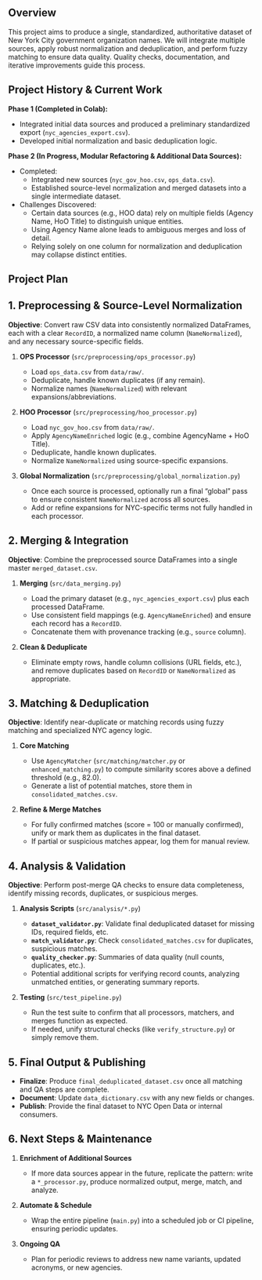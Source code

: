 ## Overview

This project aims to produce a single, standardized, authoritative dataset of New York City government organization names. We will integrate multiple sources, apply robust normalization and deduplication, and perform fuzzy matching to ensure data quality. Quality checks, documentation, and iterative improvements guide this process.

## Project History & Current Work

**Phase 1 (Completed in Colab):**  
- Integrated initial data sources and produced a preliminary standardized export (`nyc_agencies_export.csv`).
- Developed initial normalization and basic deduplication logic.

**Phase 2 (In Progress, Modular Refactoring & Additional Data Sources):**  
- Completed:
  - Integrated new sources (`nyc_gov_hoo.csv`, `ops_data.csv`).
  - Established source-level normalization and merged datasets into a single intermediate dataset.
- Challenges Discovered:
  - Certain data sources (e.g., HOO data) rely on multiple fields (Agency Name, HoO Title) to distinguish unique entities.
  - Using Agency Name alone leads to ambiguous merges and loss of detail.
  - Relying solely on one column for normalization and deduplication may collapse distinct entities.

## Project Plan

## 1. Preprocessing & Source-Level Normalization

**Objective**: Convert raw CSV data into consistently normalized DataFrames, each with a clear `RecordID`, a normalized name column (`NameNormalized`), and any necessary source-specific fields.

1. **OPS Processor** (`src/preprocessing/ops_processor.py`)  
   - Load `ops_data.csv` from `data/raw/`.
   - Deduplicate, handle known duplicates (if any remain).
   - Normalize names (`NameNormalized`) with relevant expansions/abbreviations.

2. **HOO Processor** (`src/preprocessing/hoo_processor.py`)  
   - Load `nyc_gov_hoo.csv` from `data/raw/`.
   - Apply `AgencyNameEnriched` logic (e.g., combine AgencyName + HoO Title).
   - Deduplicate, handle known duplicates.
   - Normalize `NameNormalized` using source-specific expansions.

3. **Global Normalization** (`src/preprocessing/global_normalization.py`)  
   - Once each source is processed, optionally run a final “global” pass to ensure consistent `NameNormalized` across all sources.  
   - Add or refine expansions for NYC-specific terms not fully handled in each processor.

## 2. Merging & Integration

**Objective**: Combine the preprocessed source DataFrames into a single master `merged_dataset.csv`.

1. **Merging** (`src/data_merging.py`)  
   - Load the primary dataset (e.g., `nyc_agencies_export.csv`) plus each processed DataFrame.
   - Use consistent field mappings (e.g. `AgencyNameEnriched`) and ensure each record has a `RecordID`.
   - Concatenate them with provenance tracking (e.g., `source` column).

2. **Clean & Deduplicate**  
   - Eliminate empty rows, handle column collisions (URL fields, etc.), and remove duplicates based on `RecordID` or `NameNormalized` as appropriate.

## 3. Matching & Deduplication

**Objective**: Identify near-duplicate or matching records using fuzzy matching and specialized NYC agency logic.

1. **Core Matching**  
   - Use `AgencyMatcher` (`src/matching/matcher.py` or `enhanced_matching.py`) to compute similarity scores above a defined threshold (e.g., 82.0).
   - Generate a list of potential matches, store them in `consolidated_matches.csv`.

2. **Refine & Merge Matches**  
   - For fully confirmed matches (score = 100 or manually confirmed), unify or mark them as duplicates in the final dataset.  
   - If partial or suspicious matches appear, log them for manual review.

## 4. Analysis & Validation

**Objective**: Perform post-merge QA checks to ensure data completeness, identify missing records, duplicates, or suspicious merges.

1. **Analysis Scripts** (`src/analysis/*.py`)  
   - **`dataset_validator.py`**: Validate final deduplicated dataset for missing IDs, required fields, etc.  
   - **`match_validator.py`**: Check `consolidated_matches.csv` for duplicates, suspicious matches.  
   - **`quality_checker.py`**: Summaries of data quality (null counts, duplicates, etc.).  
   - Potential additional scripts for verifying record counts, analyzing unmatched entities, or generating summary reports.

2. **Testing** (`src/test_pipeline.py`)  
   - Run the test suite to confirm that all processors, matchers, and merges function as expected.  
   - If needed, unify structural checks (like `verify_structure.py`) or simply remove them.

## 5. Final Output & Publishing

- **Finalize**: Produce `final_deduplicated_dataset.csv` once all matching and QA steps are complete.  
- **Document**: Update `data_dictionary.csv` with any new fields or changes.  
- **Publish**: Provide the final dataset to NYC Open Data or internal consumers.

## 6. Next Steps & Maintenance

1. **Enrichment of Additional Sources**  
   - If more data sources appear in the future, replicate the pattern: write a `*_processor.py`, produce normalized output, merge, match, and analyze.

2. **Automate & Schedule**  
   - Wrap the entire pipeline (`main.py`) into a scheduled job or CI pipeline, ensuring periodic updates.

3. **Ongoing QA**  
   - Plan for periodic reviews to address new name variants, updated acronyms, or new agencies.